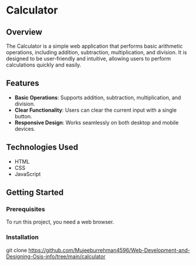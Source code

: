# Calculator

## Overview
The Calculator is a simple web application that performs basic arithmetic operations, including addition, subtraction, multiplication, and division. It is designed to be user-friendly and intuitive, allowing users to perform calculations quickly and easily.

## Features
- **Basic Operations**: Supports addition, subtraction, multiplication, and division.
- **Clear Functionality**: Users can clear the current input with a single button.
- **Responsive Design**: Works seamlessly on both desktop and mobile devices.

## Technologies Used
- HTML
- CSS
- JavaScript

## Getting Started

### Prerequisites
To run this project, you need a web browser.

### Installation

   git clone https://github.com/Mujeeburrehman4596/Web-Development-and-Designing-Osis-info/tree/main/calculator
   

